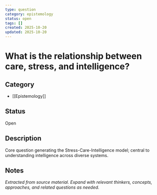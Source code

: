 ```yaml
---
type: question
category: epistemology
status: open
tags: []
created: 2025-10-20
updated: 2025-10-20
---
```


# What is the relationship between care, stress, and intelligence?

## Category

- [[Epistemology]]

## Status

Open

## Description

Core question generating the Stress-Care-Intelligence model; central to understanding intelligence across diverse systems.

## Notes

*Extracted from source material. Expand with relevant thinkers, concepts, approaches, and related questions as needed.*

